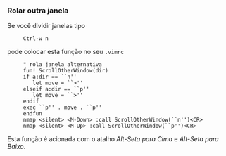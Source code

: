### Rolar outra janela

Se você dividir janelas tipo

         Ctrl-w n

pode colocar esta função no seu `.vimrc`

         " rola janela alternativa
         fun! ScrollOtherWindow(dir)
         if a:dir == ``n''
            let move = ``>''
         elseif a:dir == ``p''
            let move = ``>''
         endif
         exec ``p'' . move . ``p''
         endfun
         nmap <silent> <M-Down> :call ScrollOtherWindow(``n'')<CR>
         nmap <silent> <M-Up> :call ScrollOtherWindow(``p'')<CR>

Esta função é acionada com o atalho *Alt-Seta para Cima* e
*Alt-Seta para Baixo*.

